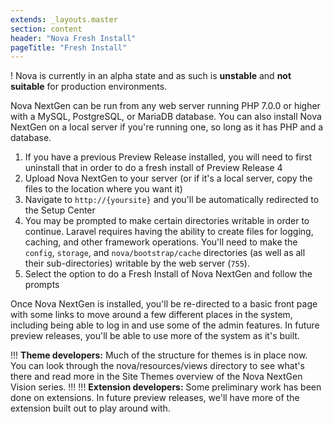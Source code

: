 ```yaml
---
extends: _layouts.master
section: content
header: "Nova Fresh Install"
pageTitle: "Fresh Install"
---
```


! Nova is currently in an alpha state and as such is __unstable__ and __not suitable__ for production environments.

Nova NextGen can be run from any web server running PHP 7.0.0 or higher with a MySQL, PostgreSQL, or MariaDB database. You can also install Nova NextGen on a local server if you're running one, so long as it has PHP and a database.

1. If you have a previous Preview Release installed, you will need to first uninstall that in order to do a fresh install of Preview Release 4
2. Upload Nova NextGen to your server (or if it's a local server, copy the files to the location where you want it)
3. Navigate to `http://{yoursite}` and you'll be automatically redirected to the Setup Center
4. You may be prompted to make certain directories writable in order to continue. Laravel requires having the ability to create files for logging, caching, and other framework operations. You'll need to make the `config`, `storage`, and `nova/bootstrap/cache` directories (as well as all their sub-directories) writable by the web server (`755`).
5. Select the option to do a Fresh Install of Nova NextGen and follow the prompts

Once Nova NextGen is installed, you'll be re-directed to a basic front page with some links to move around a few different places in the system, including being able to log in and use some of the admin features. In future preview releases, you'll be able to use more of the system as it's built.

!!! __Theme developers:__ Much of the structure for themes is in place now. You can look through the nova/resources/views directory to see what's there and read more in the Site Themes overview of the Nova NextGen Vision series.
!!!
!!! __Extension developers:__ Some preliminary work has been done on extensions. In future preview releases, we'll have more of the extension built out to play around with.

